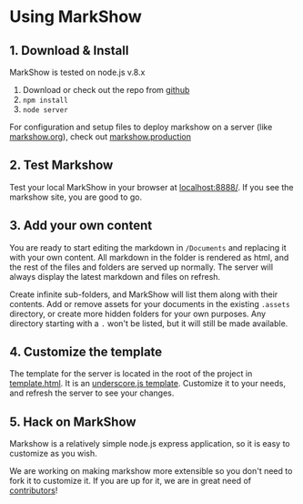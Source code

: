 # Using MarkShow

## 1. Download & Install

MarkShow is tested on node.js v.8.x

1. Download or check out the repo from [github](https://github.com/ericvicenti/markshow)
2. `npm install`
3. `node server`

For configuration and setup files to deploy markshow on a server (like [markshow.org](markshow.org)), check out [markshow.production](https://github.com/ericvicenti/markshow.production)


## 2. Test Markshow

Test your local MarkShow in your browser at [localhost:8888/](http://localhost:8888/). If you see the markshow site, you are good to go.

## 3. Add your own content

You are ready to start editing the markdown in `/Documents` and replacing it with your own content. All markdown in the folder is rendered as html, and the rest of the files and folders are served up normally. The server will always display the latest markdown and files on refresh.

Create infinite sub-folders, and MarkShow will list them along with their contents. Add or remove assets for your documents in the existing `.assets` directory, or create more hidden folders for your own purposes. Any directory starting with a `.` won't be listed, but it will still be made available.


## 4. Customize the template

The template for the server is located in the root of the project in [template.html](https://github.com/ericvicenti/markshow/blob/master/template.html). It is an [underscore.js template](http://underscorejs.org/#template). Customize it to your needs, and refresh the server to see your changes.

## 5. Hack on MarkShow

Markshow is a relatively simple node.js express application, so it is easy to customize as you wish.

We are working on making markshow more extensible so you don't need to fork it to customize it. If you are up for it, we are in great need of [contributors](/Contributing)!